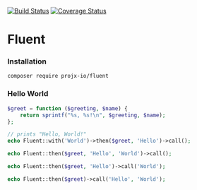 [![Build Status](https://travis-ci.org/projx-io/fluent.svg?branch=master)](https://travis-ci.org/projx-io/fluent?branch=master)
[![Coverage Status](https://coveralls.io/repos/github/projx-io/fluent/badge.svg?branch=master)](https://coveralls.io/github/projx-io/fluent?branch=master)

# Fluent

### Installation

`composer require projx-io/fluent`

### Hello World

```php
$greet = function ($greeting, $name) {
    return sprintf("%s, %s!\n", $greeting, $name);
};

// prints "Hello, World!"
echo Fluent::with('World')->then($greet, 'Hello')->call();

echo Fluent::then($greet, 'Hello', 'World')->call();

echo Fluent::then($greet, 'Hello')->call('World');

echo Fluent::then($greet)->call('Hello', 'World');

```

